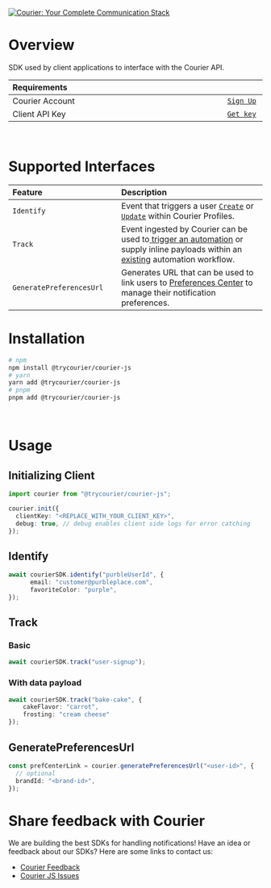 [![Courier: Your Complete Communication Stack](https://www.courier.com/_next/image/?url=https%3A%2F%2Fimages.ctfassets.net%2Fz7iqk1q8njt4%2F1PZo9WNTdmoDoYH3yulXa0%2Fb10830f7bfb09af5e644a39ac3d20c41%2FCourierJS_header_alt2.png&w=1920&q=75)](https://courier.com)

# Overview
SDK used by client applications to interface with the Courier API.
&emsp;
<table>
    <thead>
        <tr>
            <th width="880px" align="left">Requirements</th>
            <th width="120px" align="center"></th>
        </tr>
    </thead>
    <tbody>
        <tr width="600px">
            <td align="left">Courier Account</td>
            <td align="center">
                <a href="https://app.courier.com/signup">
                    <code>Sign Up</code>
                </a>
            </td>
        </tr>
        <tr width="600px">
            <td align="left">Client API Key</td>
            <td align="center">
                <a href="https://app.courier.com/settings/api-keys">
                    <code>Get key</code>
                </a>
            </td>
        </tr>
    </tbody>
</table>
&emsp;

# Supported Interfaces
<table>
    <thead>
        <tr>
            <th width="250px" align="left">Feature</th>
            <th width="725px" align="left">Description</th>
        </tr>
    </thead>
    <tbody>
        <tr width="600px">
            <td align="left">
              <code>Identify</code>
            </td>
            <td align="left">
                Event that triggers a user <a href="https://www.courier.com/docs/reference/profiles/create/"><code>Create</code></a> or <a href="https://www.courier.com/docs/reference/profiles/patch/"><code>Update</code></a> within Courier Profiles.
            </td>
        </tr>
        <tr width="600px">
            <td align="left">
              <code>Track</code>
            </td>
            <td align="left">
                Event ingested by Courier can be used to<a href="https://www.courier.com/docs/automations/designer/"> trigger an automation</a> or supply inline payloads within an <a href="https://app.courier.com/automations">existing</a> automation workflow.
            </td>
        </tr>
        <tr width="600px">
            <td align="left">
                <code>GeneratePreferencesUrl</code>
            </td>
            <td align="left">
                Generates URL that can be used to link users to <a href="https://www.courier.com/docs/courier-preferences/preference-center/introduction/">Preferences Center</a> to manage their notification preferences.
            </td>
        </tr>
    </tbody>
</table>

# Installation

```sh
# npm
npm install @trycourier/courier-js
# yarn
yarn add @trycourier/courier-js
# pnpm
pnpm add @trycourier/courier-js
```
&emsp;
# Usage

## Initializing Client
```ts
import courier from "@trycourier/courier-js";

courier.init({
  clientKey: "<REPLACE_WITH_YOUR_CLIENT_KEY>",
  debug: true, // debug enables client side logs for error catching
});
```
## Identify
```ts
await courierSDK.identify("purbleUserId", {
      email: "customer@purbleplace.com",
      favoriteColor: "purple",
});
```
## Track
### Basic
```ts
await courierSDK.track("user-signup");
```
### With data payload
```ts
await courierSDK.track("bake-cake", { 
    cakeFlavor: "carrot", 
    frosting: "cream cheese"
});
```
## GeneratePreferencesUrl
```ts
const prefCenterLink = courier.generatePreferencesUrl("<user-id>", {
  // optional
  brandId: "<brand-id>",
});
```
# **Share feedback with Courier**

We are building the best SDKs for handling notifications! Have an idea or feedback about our SDKs? Here are some links to contact us:

- [Courier Feedback](https://feedback.courier.com/)
- [Courier JS Issues](https://github.com/trycourier/courier-js/issues)